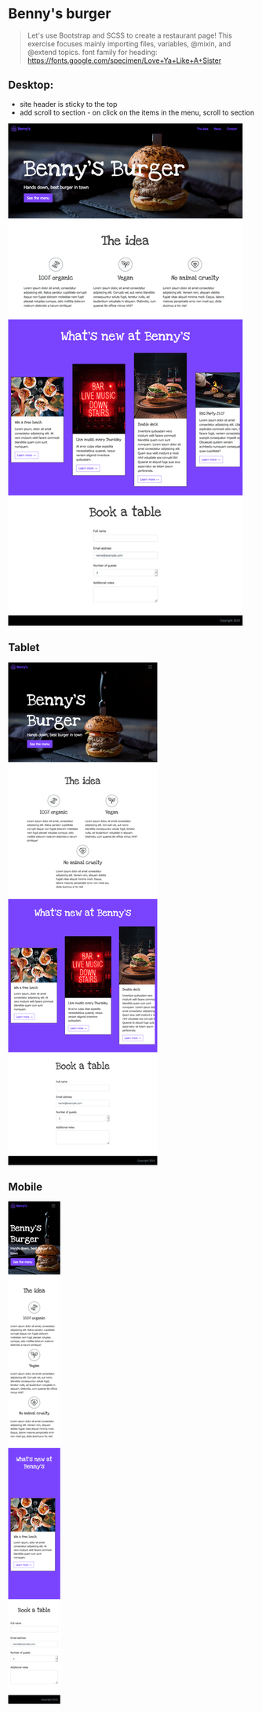 # Benny's burger

> Let's use Bootstrap and SCSS to create a restaurant page!
> This exercise focuses mainly importing files, variables, @mixin, and @extend topics.
> font family for heading: https://fonts.google.com/specimen/Love+Ya+Like+A+Sister

## Desktop:

* site header is sticky to the top 
* add scroll to section - on click on the items in the menu, scroll to section 

![example-desktop](reference_images/desktop.jpg)

## Tablet

![example-tablet](reference_images/tablet.png)

## Mobile

![example-mobile](reference_images/mobile.png)

